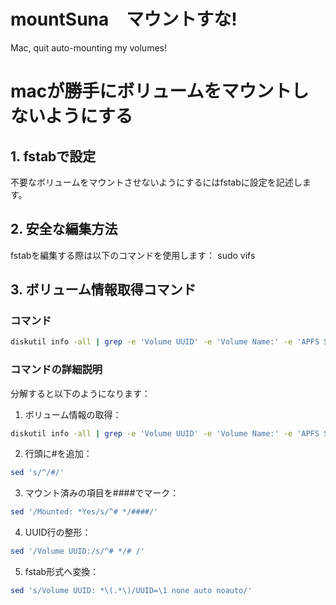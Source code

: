# mountSuna　マウントすな!
Mac, quit auto-mounting my volumes!

# macが勝手にボリュームをマウントしないようにする

## 1. fstabで設定
不要なボリュームをマウントさせないようにするにはfstabに設定を記述します。

## 2. 安全な編集方法
fstabを編集する際は以下のコマンドを使用します：
    sudo vifs

## 3. ボリューム情報取得コマンド
### コマンド
```bash
diskutil info -all | grep -e 'Volume UUID' -e 'Volume Name:' -e 'APFS Snapshot UUID:' -e 'Mounted:' -e '\*\*\*\*\*\*'| sed 's/^/#/' | sed '/Mounted: *Yes/s/^# */####/' | sed '/Volume UUID:/s/^# */# /' | sed 's/Volume UUID: *\(.*\)/UUID=\1 none auto noauto/'
```

### コマンドの詳細説明
分解すると以下のようになります：

1. ボリューム情報の取得：
```bash
diskutil info -all | grep -e 'Volume UUID' -e 'Volume Name:' -e 'APFS Snapshot UUID:' -e 'Mounted:' -e '\*\*\*\*\*\*'
```

2. 行頭に#を追加：
```bash
sed 's/^/#/'
```

3. マウント済みの項目を####でマーク：
```bash
sed '/Mounted: *Yes/s/^# */####/'
```

4. UUID行の整形：
```bash
sed '/Volume UUID:/s/^# */# /'
```

5. fstab形式へ変換：
```bash
sed 's/Volume UUID: *\(.*\)/UUID=\1 none auto noauto/'
```

